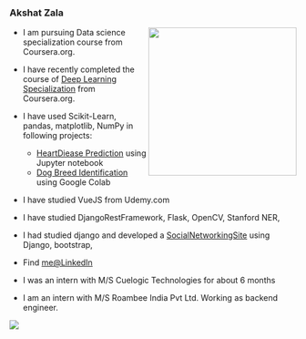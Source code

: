 ### Akshat Zala
<img align="right" style="height:auto;" alt="" width="260" height="260" class="avatar avatar-user width-full border bg-white" src="https://avatars3.githubusercontent.com/u/30282789?s=460&amp;u=1037e3bf1c544cd810e649c686e70d6f5f837e24&amp;v=4">

* I am pursuing Data science specialization course from Coursera.org.
* I have recently completed the course of [Deep Learning Specialization](https://coursera.org/share/b07ef6c1479ef7f01b4371d60a66c2ee) from Coursera.org.
* I have used Scikit-Learn, pandas, matplotlib, NumPy in following projects:
    * [HeartDiease Prediction](https://github.com/akshatz/heartDiseaseProject) using Jupyter notebook  
    * [Dog Breed Identification](https://github.com/akshatz/dogVision/blob/master/dog_vision.ipynb) using Google Colab
* I have studied VueJS from Udemy.com
* I have studied DjangoRestFramework, Flask, OpenCV, Stanford NER,
* I had studied django and developed a [SocialNetworkingSite](https://vast-springs-06779.herokuapp.com/) using Django, bootstrap,
* Find [me@LinkedIn](https://www.linkedin.com/in/akshatz/)

* I was an intern with M/S Cuelogic Technologies for about 6 months
* I am an intern with M/S Roambee India Pvt Ltd. Working as backend engineer.
<img src="https://github-readme-stats.codestackr.vercel.app/api?username=akshatz&show_icons=true&hide_border=true&hide=issues" />
